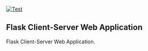 [![Test](https://github.com/JesusdelCas99/Flask-Web-Client-Server-Application/actions/workflows/test.yml/badge.svg)](https://github.com/JesusdelCas99/Flask-Web-Client-Server-Application/actions/workflows/test.yml)

## Flask Client-Server Web Application

Flask Client-Server Web Application.
